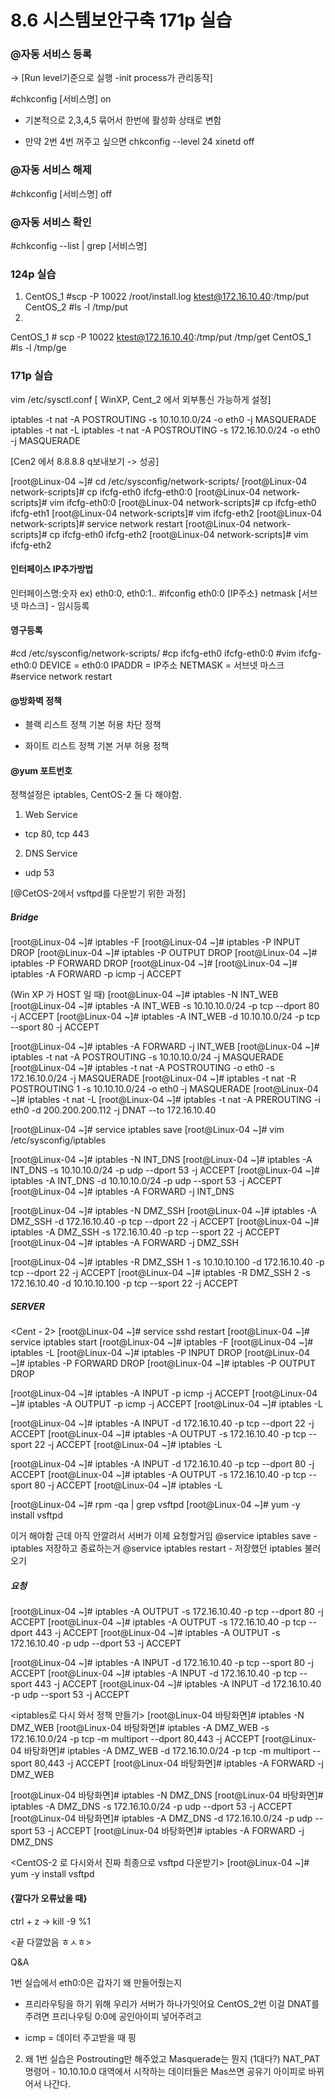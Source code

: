 # 8.6 시스템보안구축 171p 실습

### @자동 서비스 등록 

-> [Run level기준으로 실행 -init process가 관리동작]



#chkconfig [서비스명] on

- 기본적으로 2,3,4,5 묶어서 한번에 활성화 상태로 변함
+ 만약 2번 4번 꺼주고 싶으면
 chkconfig --level 24 xinetd off



### @자동 서비스 해제

#chkconfig [서비스명] off

### @자동 서비스 확인

#chkconfig --list | grep [서비스명]



### 124p 실습

1. CentOS_1 #scp -P 10022 /root/install.log ktest@172.16.10.40:/tmp/put
  CentOS_2 #ls -l /tmp/put
  2.
  CentOS_1 # scp -P 10022 ktest@172.16.10.40:/tmp/put /tmp/get
  CentOS_1 #ls -l /tmp/ge

  

### 171p 실습

vim /etc/sysctl.conf [ WinXP, Cent_2 에서 외부통신 가능하게 설정]

<iptables>
iptables -t nat -A POSTROUTING -s 10.10.10.0/24 -o eth0 -j MASQUERADE 
iptables -t nat -L
iptables -t nat -A POSTROUTING -s 172.16.10.0/24 -o eth0 -j MASQUERADE

[Cen2 에서 8.8.8.8 q보내보기 -> 성공] 



<iptables>
[root@Linux-04 ~]# cd /etc/sysconfig/network-scripts/
[root@Linux-04 network-scripts]# cp ifcfg-eth0 ifcfg-eth0:0
[root@Linux-04 network-scripts]# vim ifcfg-eth0:0
[root@Linux-04 network-scripts]# cp ifcfg-eth0 ifcfg-eth1
[root@Linux-04 network-scripts]# vim ifcfg-eth2
[root@Linux-04 network-scripts]# service network restart
[root@Linux-04 network-scripts]# cp ifcfg-eth0 ifcfg-eth2
[root@Linux-04 network-scripts]# vim ifcfg-eth2



#### 인터페이스 IP추가방법

인터페이스명:숫자
ex) eth0:0, eth0:1..
#ifconfig eth0:0 [IP주소} netmask [서브넷 마스크] - 임시등록

#### 영구등록

#cd /etc/sysconfig/network-scripts/
#cp ifcfg-eth0 ifcfg-eth0:0
#vim ifcfg-eth0:0
DEVICE = eth0:0
IPADDR = IP주소
NETMASK = 서브넷 마스크                                                                                                                                                                                                                                                                                                                                           
#service network restart

#### @방화벽 정책

- 블랙 리스트 정책
  기본 허용
  차단 정책

- 화이트 리스트 정책
  기본 거부
  허용 정책

#### @yum 포트번호

정책설정은 iptables, CentOS-2 둘 다 해야함.

1. Web Service
- tcp 80, tcp 443
2. DNS Service
- udp 53

[@CetOS-2에서 vsftpd를 다운받기 위한 과정]



##### Bridge

<iptables>
[root@Linux-04 ~]# iptables -F
[root@Linux-04 ~]# iptables -P INPUT DROP
[root@Linux-04 ~]# iptables -P OUTPUT DROP
[root@Linux-04 ~]# iptables -P FORWARD DROP
[root@Linux-04 ~]# 
[root@Linux-04 ~]# iptables -A FORWARD -p icmp -j ACCEPT

(Win XP 가 HOST 일 때)
[root@Linux-04 ~]# iptables -N INT_WEB
[root@Linux-04 ~]# iptables -A INT_WEB -s 10.10.10.0/24 -p tcp --dport 80 -j ACCEPT
[root@Linux-04 ~]# iptables -A INT_WEB -d 10.10.10.0/24 -p tcp --sport 80 -j ACCEPT

[root@Linux-04 ~]# iptables -A FORWARD -j INT_WEB
[root@Linux-04 ~]# iptables -t nat -A POSTROUTING -s 10.10.10.0/24 -j MASQUERADE
[root@Linux-04 ~]# iptables -t nat -A POSTROUTING -o eth0 -s 172.16.10.0/24 -j  MASQUERADE
[root@Linux-04 ~]# iptables -t nat -R POSTROUTING 1 -s 10.10.10.0/24 -o eth0 -j MASQUERADE
[root@Linux-04 ~]# iptables -t nat -L
[root@Linux-04 ~]# iptables -t nat -A PREROUTING -i eth0 -d 200.200.200.112 -j DNAT --to 172.16.10.40

[root@Linux-04 ~]# service iptables save
[root@Linux-04 ~]# vim /etc/sysconfig/iptables


[root@Linux-04 ~]# iptables -N INT_DNS 
[root@Linux-04 ~]# iptables -A INT_DNS -s 10.10.10.0/24 -p udp --dport 53 -j ACCEPT
[root@Linux-04 ~]# iptables -A INT_DNS -d 10.10.10.0/24 -p udp --sport 53 -j ACCEPT
[root@Linux-04 ~]# iptables -A FORWARD -j INT_DNS

[root@Linux-04 ~]# iptables -N DMZ_SSH
[root@Linux-04 ~]# iptables -A DMZ_SSH -d 172.16.10.40 -p tcp --dport 22 -j ACCEPT
[root@Linux-04 ~]# iptables -A DMZ_SSH -s 172.16.10.40 -p tcp --sport 22 -j ACCEPT
[root@Linux-04 ~]# iptables -A FORWARD -j DMZ_SSH

[root@Linux-04 ~]# iptables -R DMZ_SSH 1 -s 10.10.10.100 -d 172.16.10.40 -p tcp --dport 22 -j ACCEPT
[root@Linux-04 ~]# iptables -R DMZ_SSH 2 -s 172.16.10.40 -d 10.10.10.100 -p tcp --sport 22 -j ACCEPT

##### SERVER

<Cent - 2>
[root@Linux-04 ~]# service sshd restart
[root@Linux-04 ~]# service iptables start
[root@Linux-04 ~]# iptables -F
[root@Linux-04 ~]# iptables -L
[root@Linux-04 ~]# iptables -P INPUT DROP
[root@Linux-04 ~]# iptables -P FORWARD DROP
[root@Linux-04 ~]# iptables -P OUTPUT DROP

[root@Linux-04 ~]# iptables -A INPUT -p icmp -j ACCEPT
[root@Linux-04 ~]# iptables -A OUTPUT -p icmp -j ACCEPT
[root@Linux-04 ~]# iptables -L

[root@Linux-04 ~]# iptables -A INPUT -d 172.16.10.40 -p tcp --dport 22 -j ACCEPT
[root@Linux-04 ~]# iptables -A OUTPUT -s 172.16.10.40 -p tcp --sport 22 -j ACCEPT
[root@Linux-04 ~]# iptables -L

[root@Linux-04 ~]# iptables -A INPUT -d 172.16.10.40 -p tcp --dport 80 -j ACCEPT
[root@Linux-04 ~]# iptables -A OUTPUT -s 172.16.10.40 -p tcp --sport 80 -j ACCEPT
[root@Linux-04 ~]# iptables -L

[root@Linux-04 ~]# rpm -qa | grep vsftpd
[root@Linux-04 ~]# yum -y install vsftpd

이거 해야함 근데 아직 안깔려서 서버가 이제 요청할거임
@service iptables save - iptables 저장하고 종료하는거
@service iptables restart - 저장했던 iptables 불러오기

##### 요청

[root@Linux-04 ~]# iptables -A OUTPUT -s 172.16.10.40 -p tcp --dport 80 -j ACCEPT
[root@Linux-04 ~]# iptables -A OUTPUT -s 172.16.10.40 -p tcp --dport 443 -j ACCEPT
[root@Linux-04 ~]# iptables -A OUTPUT -s 172.16.10.40 -p udp --dport 53 -j ACCEPT

[root@Linux-04 ~]# iptables -A INPUT -d 172.16.10.40 -p tcp --sport 80 -j ACCEPT
[root@Linux-04 ~]# iptables -A INPUT -d 172.16.10.40 -p tcp --sport 443 -j ACCEPT
[root@Linux-04 ~]# iptables -A INPUT -d 172.16.10.40 -p udp --sport 53 -j ACCEPT

<iptables로 다시 와서 정책 만들기>
[root@Linux-04 바탕화면]# iptables -N DMZ_WEB
[root@Linux-04 바탕화면]# iptables -A DMZ_WEB -s 172.16.10.0/24 -p tcp -m multiport --dport 80,443 -j ACCEPT
[root@Linux-04 바탕화면]# iptables -A DMZ_WEB -d 172.16.10.0/24 -p tcp -m multiport --sport 80,443 -j ACCEPT
[root@Linux-04 바탕화면]# iptables -A FORWARD -j DMZ_WEB

[root@Linux-04 바탕화면]# iptables -N DMZ_DNS
[root@Linux-04 바탕화면]# iptables -A DMZ_DNS -s 172.16.10.0/24 -p udp --dport 53 -j ACCEPT
[root@Linux-04 바탕화면]# iptables -A DMZ_DNS -d 172.16.10.0/24 -p udp --sport 53 -j ACCEPT
[root@Linux-04 바탕화면]# iptables -A FORWARD -j DMZ_DNS

<CentOS-2 로 다시와서 진짜 최종으로 vsftpd 다운받기>
[root@Linux-04 ~]# yum -y install vsftpd



#### {깔다가 오류났을 때}

ctrl + z -> kill -9 %1

<끝 다깔았음 ㅎㅅㅎ>



Q&A

1번 실습에서 eth0:0은 갑자기 왜 만들어줬는지

- 프리라우팅을 하기 위해
우리가 서버가 하나가잇어요 CentOS_2번 이걸 DNAT를 주려면 프리나우팅 0:0에 
공인아이피 넣어주려고 

- icmp = 데이터 주고받을 때 핑

2. 왜 1번 실습은 Postrouting만 해주었고 Masquerade는 뭔지 (1대다?)
NAT_PAT 명령어 - 10.10.10.0 대역에서 시작하는 데이터들은 Mas쓰면 
공유기 아이피로 바뀌어서 나간다. 